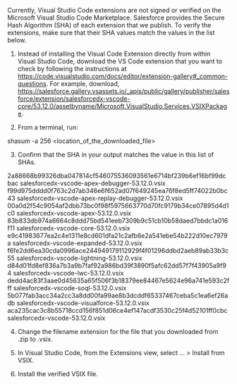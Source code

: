 Currently, Visual Studio Code extensions are not signed or verified on the
Microsoft Visual Studio Code Marketplace. Salesforce provides the Secure Hash
Algorithm (SHA) of each extension that we publish. To verify the extensions,
make sure that their SHA values match the values in the list below.

1. Instead of installing the Visual Code Extension directly from within Visual
   Studio Code, download the VS Code extension that you want to check by
   following the instructions at
   https://code.visualstudio.com/docs/editor/extension-gallery#_common-questions.
   For example, download,
   https://salesforce.gallery.vsassets.io/_apis/public/gallery/publisher/salesforce/extension/salesforcedx-vscode-core/53.12.0/assetbyname/Microsoft.VisualStudio.Services.VSIXPackage.

2. From a terminal, run:

shasum -a 256 <location_of_the_downloaded_file>

3. Confirm that the SHA in your output matches the value in this list of SHAs.

2a88668b99326dba047814cf546075536093561e6714bf239b6ef16bf99dcbac  salesforcedx-vscode-apex-debugger-53.12.0.vsix
f99d975dddd0f763c2d7ab346e6f652ad07f649245ea76f8ed5ff74022b0bc43  salesforcedx-vscode-apex-replay-debugger-53.12.0.vsix
00a0d2f54c9054af2dbb73bc0f98f5975663770d70fc9179b34ce07895d4d1c0  salesforcedx-vscode-apex-53.12.0.vsix
83b833db974a6664c8ddd75bd541eeb7309b9c51cb10b58daed7bbdc1a016f11  salesforcedx-vscode-core-53.12.0.vsix
e9c41983677ea2c4e1311e8cd601dfa21c2afb6e2a541ebe54b222d10ec7979a  salesforcedx-vscode-expanded-53.12.0.vsix
f6fe2dd6ea30cda0996ace244949179112929f4f01296ddbd2aeb89ab33b3c55  salesforcedx-vscode-lightning-53.12.0.vsix
d84d01fd8ef836a7b3a9b7faf92a986bd39f3890f5afc62dd57f7f43905a9f94  salesforcedx-vscode-lwc-53.12.0.vsix
dedd4ac83f3aae0d45635a65f506f3b18379ee84467e5624e96a741e593c2fff  salesforcedx-vscode-soql-53.12.0.vsix
5b077fab3acc34a2cc3a8dd00fa99ae8b3dcddf65337467ceba5c1ea6ef26adb  salesforcedx-vscode-visualforce-53.12.0.vsix
aca235cac3c8b55718ccd156f851d06ce4ef147acdf3530c25f4d52101ff0cbc  salesforcedx-vscode-53.12.0.vsix


4. Change the filename extension for the file that you downloaded from .zip to
.vsix.

5. In Visual Studio Code, from the Extensions view, select ... > Install from
VSIX.

6. Install the verified VSIX file.

